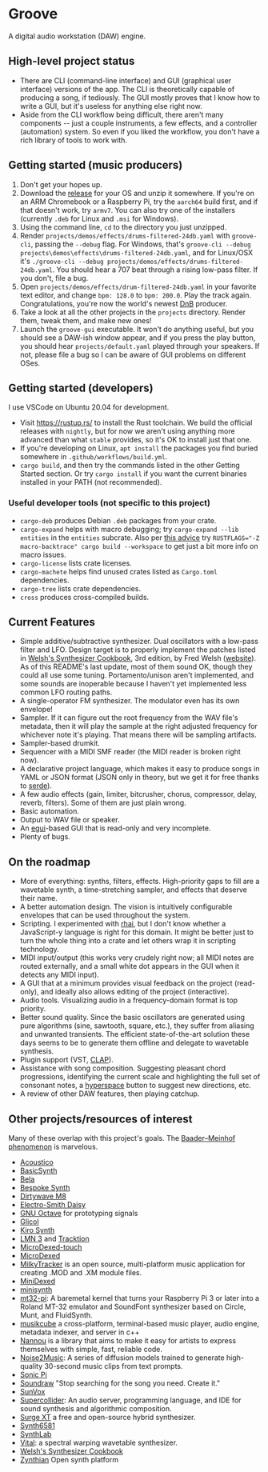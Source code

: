 # Groove

A digital audio workstation (DAW) engine.

## High-level project status

- There are CLI (command-line interface) and GUI (graphical user interface)
  versions of the app. The CLI is theoretically capable of producing a song, if
  tediously. The GUI mostly proves that I know how to write a GUI, but it's
  useless for anything else right now.
- Aside from the CLI workflow being difficult, there aren't many components --
  just a couple instruments, a few effects, and a controller (automation)
  system. So even if you liked the workflow, you don't have a rich library of
  tools to work with.

## Getting started (music producers)

1. Don't get your hopes up.
2. Download the [release](https://github.com/sowbug/groove/releases) for your OS
   and unzip it somewhere. If you're on an ARM Chromebook or a Raspberry Pi, try
   the `aarch64` build first, and if that doesn't work, try `armv7`. You can
   also try one of the installers (currently `.deb` for Linux and `.msi` for
   Windows).
3. Using the command line, `cd` to the directory you just unzipped.
4. Render `projects/demos/effects/drums-filtered-24db.yaml` with `groove-cli`,
   passing the `--debug` flag. For Windows, that's `groove-cli --debug
   projects\demos\effects\drums-filtered-24db.yaml`, and for Linux/OSX it's
   `./groove-cli --debug projects/demos/effects/drums-filtered-24db.yaml`. You
   should hear a 707 beat through a rising low-pass filter. If you don't, file a
   bug.
5. Open `projects/demos/effects/drum-filtered-24db.yaml` in your favorite text
   editor, and change `bpm: 128.0` to `bpm: 200.0`. Play the track again.
   Congratulations, you're now the world's newest
   [DnB](https://en.wikipedia.org/wiki/Drum_and_bass) producer.
6. Take a look at all the other projects in the `projects` directory. Render
   them, tweak them, and make new ones!
7. Launch the `groove-gui` executable. It won't do anything useful, but you
   should see a DAW-ish window appear, and if you press the play button, you
   should hear `projects/default.yaml` played through your speakers. If not,
   please file a bug so I can be aware of GUI problems on different OSes.

## Getting started (developers)

I use VSCode on Ubuntu 20.04 for development.

- Visit <https://rustup.rs/> to install the Rust toolchain. We build the
  official releases with `nightly`, but for now we aren't using anything more
  advanced than what `stable` provides, so it's OK to install just that one.
- If you're developing on Linux, `apt install` the packages you find buried
  somewhere in `.github/workflows/build.yml`.
- `cargo build`, and then try the commands listed in the other Getting Started
  section. Or try `cargo install` if you want the current binaries installed in
  your PATH (not recommended).

### Useful developer tools (not specific to this project)

- `cargo-deb` produces Debian `.deb` packages from your crate.
- `cargo-expand` helps with macro debugging; try `cargo-expand --lib entities`
  in the `entities` subcrate. Also per [this
  advice](https://stackoverflow.com/a/63149819/344467) try `RUSTFLAGS="-Z
  macro-backtrace" cargo build --workspace` to get just a bit more info on macro
  issues.
- `cargo-license` lists crate licenses.
- `cargo-machete` helps find unused crates listed as `Cargo.toml` dependencies.
- `cargo-tree` lists crate dependencies.
- `cross` produces cross-compiled builds.

## Current Features

- Simple additive/subtractive synthesizer. Dual oscillators with a low-pass
  filter and LFO. Design target is to properly implement the patches listed in
  [Welsh's Synthesizer
  Cookbook](https://www.amazon.com/Welshs-Synthesizer-Cookbook-Programming-Universal/dp/B000ERHA4S/),
  3rd edition, by Fred Welsh ([website](https://synthesizer-cookbook.com/)). As
  of this README's last update, most of them sound OK, though they could all use
  some tuning. Portamento/unison aren't implemented, and some sounds are
  inoperable because I haven't yet implemented less common LFO routing paths.
- A single-operator FM synthesizer. The modulator even has its own envelope!
- Sampler. If it can figure out the root frequency from the WAV file's metadata,
  then it will play the sample at the right adjusted frequency for whichever
  note it's playing. That means there will be sampling artifacts.
- Sampler-based drumkit.
- Sequencer with a MIDI SMF reader (the MIDI reader is broken right now).
- A declarative project language, which makes it easy to produce songs in YAML
  or JSON format (JSON only in theory, but we get it for free thanks to
  [serde](https://serde.rs/)).
- A few audio effects (gain, limiter, bitcrusher, chorus, compressor, delay,
  reverb, filters). Some of them are just plain wrong.
- Basic automation.
- Output to WAV file or speaker.
- An [egui](https://www.egui.rs/)-based GUI that is read-only and very
  incomplete.
- Plenty of bugs.

## On the roadmap

- More of everything: synths, filters, effects. High-priority gaps to fill are a
  wavetable synth, a time-stretching sampler, and effects that deserve their
  name.
- A better automation design. The vision is intuitively configurable envelopes
  that can be used throughout the system.
- Scripting. I experimented with [rhai](https://rhai.rs/), but I don't know
  whether a JavaScript-y language is right for this domain. It might be better
  just to turn the whole thing into a crate and let others wrap it in scripting
  technology.
- MIDI input/output (this works very crudely right now; all MIDI notes are
  routed externally, and a small white dot appears in the GUI when it detects
  any MIDI input).
- A GUI that at a minimum provides visual feedback on the project (read-only),
  and ideally also allows editing of the project (interactive).
- Audio tools. Visualizing audio in a frequency-domain format is top priority.
- Better sound quality. Since the basic oscillators are generated using pure
  algorithms (sine, sawtooth, square, etc.), they suffer from aliasing and
  unwanted transients. The efficient state-of-the-art solution these days seems
  to be to generate them offline and delegate to wavetable synthesis.
- Plugin support (VST, [CLAP](https://u-he.com/community/clap/)).
- Assistance with song composition. Suggesting pleasant chord progressions,
  identifying the current scale and highlighting the full set of consonant
  notes, a [hyperspace](https://en.wikipedia.org/wiki/Asteroids_(video_game))
  button to suggest new directions, etc.
- A review of other DAW features, then playing catchup.

## Other projects/resources of interest

Many of these overlap with this project's goals. The [Baader–Meinhof
phenomenon](https://en.wikipedia.org/wiki/Frequency_illusion) is marvelous.

- [Acoustico](https://github.com/rmichela/Acoustico)
- [BasicSynth](https://basicsynth.com/)
- [Bela](https://bela.io/)
- [Bespoke Synth](https://www.bespokesynth.com/)
- [Dirtywave M8](https://dirtywave.com/)
- [Electro-Smith Daisy](https://www.electro-smith.com/daisy)
- [GNU Octave](https://octave.org/) for prototyping signals
- [Glicol](https://github.com/chaosprint/glicol)
- [Kiro Synth](https://github.com/chris-zen/kiro-synth)
- [LMN 3](https://github.com/FundamentalFrequency) and
  [Tracktion](https://github.com/Tracktion/tracktion_engine)
- [MicroDexed-touch](https://codeberg.org/positionhigh/MicroDexed-touch)
- [MicroDexed](https://www.parasitstudio.de/)
- [MilkyTracker](https://milkytracker.org/about/) is an open source,
  multi-platform music application for creating .MOD and .XM module files.
- [MiniDexed](https://github.com/probonopd/MiniDexed)
- [minisynth](https://github.com/rsta2/minisynth)
- [mt32-pi](https://github.com/dwhinham/mt32-pi): A baremetal kernel that turns
  your Raspberry Pi 3 or later into a Roland MT-32 emulator and SoundFont
  synthesizer based on Circle, Munt, and FluidSynth.
- [musikcube](https://github.com/clangen/musikcube) a cross-platform,
  terminal-based music player, audio engine, metadata indexer, and server in c++
- [Nannou](https://nannou.cc/) is a library that aims to make it easy for
  artists to express themselves with simple, fast, reliable code.
- [Noise2Music](https://noise2music.github.io/): A series of diffusion models
  trained to generate high-quality 30-second music clips from text prompts.
- [Sonic Pi](https://sonic-pi.net/)
- [Soundraw](https://soundraw.io/) "Stop searching for the song you need. Create
  it."
- [SunVox](https://www.warmplace.ru/soft/sunvox/)
- [Supercollider](https://github.com/supercollider/supercollider): An audio
  server, programming language, and IDE for sound synthesis and algorithmic
  composition.
- [Surge XT](https://surge-synthesizer.github.io/) a free and open-source hybrid
  synthesizer.
- [Synth6581](https://www.raspberrypi.com/news/commodore-64-raspberry-pi-4-synth6581/)
- [SynthLab](https://www.willpirkle.com/synthlab-landing/)
- [Vital](https://github.com/mtytel/vital): a spectral warping wavetable
  synthesizer.
- [Welsh's Synthesizer Cookbook](https://synthesizer-cookbook.com/)
- [Zynthian](https://www.zynthian.org/) Open synth platform
